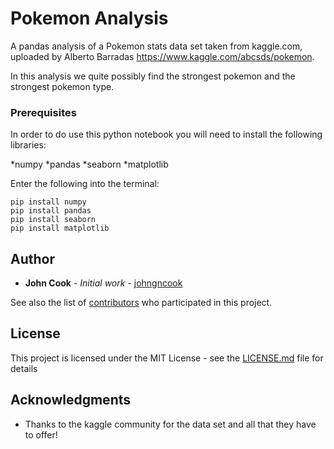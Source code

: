 # Pokemon Analysis
A pandas analysis of a Pokemon stats data set taken from kaggle.com, uploaded by Alberto Barradas https://www.kaggle.com/abcsds/pokemon.

In this analysis we quite possibly find the strongest pokemon and the strongest pokemon type.

### Prerequisites

In order to do use this python notebook you will need to install the following libraries:

*numpy
*pandas
*seaborn 
*matplotlib

Enter the following into the terminal:
```
pip install numpy
pip install pandas
pip install seaborn
pip install matplotlib
```

## Author

* **John Cook** - *Initial work* - [johngncook](https://github.com/johngncook)

See also the list of [contributors](https://github.com/your/project/contributors) who participated in this project.

## License

This project is licensed under the MIT License - see the [LICENSE.md](LICENSE.md) file for details

## Acknowledgments

* Thanks to the kaggle community for the data set and all that they have to offer!
